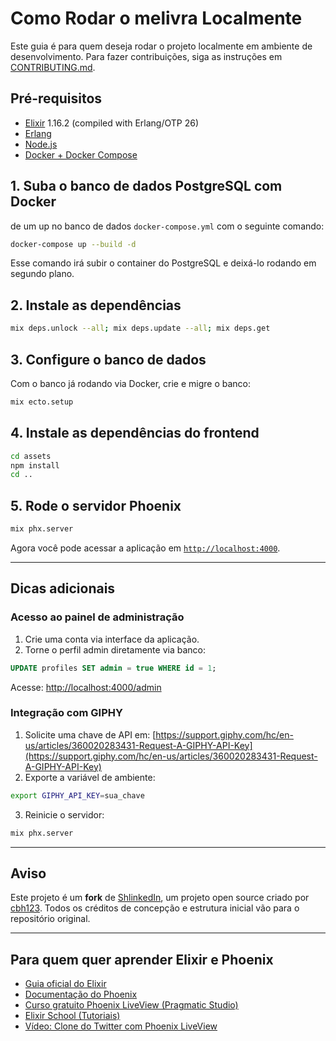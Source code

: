 # Como Rodar o melivra Localmente

Este guia é para quem deseja rodar o projeto localmente em ambiente de desenvolvimento.
Para fazer contribuições, siga as instruções em [CONTRIBUTING.md](CONTRIBUTING.md).
## Pré-requisitos

* [Elixir](https://elixir-lang.org/install.html) 1.16.2 (compiled with Erlang/OTP 26)
* [Erlang](https://www.erlang.org/downloads)
* [Node.js](https://nodejs.org/)
* [Docker + Docker Compose](https://docs.docker.com/compose/install/)

## 1. Suba o banco de dados PostgreSQL com Docker

de um up no banco de dados  `docker-compose.yml` com o seguinte comando:


```bash
docker-compose up --build -d
```

Esse comando irá subir o container do PostgreSQL e deixá-lo rodando em segundo plano.

## 2. Instale as dependências

```bash
mix deps.unlock --all; mix deps.update --all; mix deps.get
```

## 3. Configure o banco de dados

Com o banco já rodando via Docker, crie e migre o banco:

```bash
mix ecto.setup
```

## 4. Instale as dependências do frontend

```bash
cd assets
npm install
cd ..
```

## 5. Rode o servidor Phoenix

```bash
mix phx.server
```

Agora você pode acessar a aplicação em [`http://localhost:4000`](http://localhost:4000).

---

## Dicas adicionais

### Acesso ao painel de administração

1. Crie uma conta via interface da aplicação.
2. Torne o perfil admin diretamente via banco:

```sql
UPDATE profiles SET admin = true WHERE id = 1;
```

Acesse: [http://localhost:4000/admin](http://localhost:4000/admin)

### Integração com GIPHY

1. Solicite uma chave de API em: [https://support.giphy.com/hc/en-us/articles/360020283431-Request-A-GIPHY-API-Key](https://support.giphy.com/hc/en-us/articles/360020283431-Request-A-GIPHY-API-Key)
2. Exporte a variável de ambiente:

```bash
export GIPHY_API_KEY=sua_chave
```

3. Reinicie o servidor:

```bash
mix phx.server
```

---

## Aviso

Este projeto é um **fork** de [ShlinkedIn](https://github.com/cbh123/shlinked), um projeto open source criado por [cbh123](https://github.com/cbh123). Todos os créditos de concepção e estrutura inicial vão para o repositório original.

---

## Para quem quer aprender Elixir e Phoenix

* [Guia oficial do Elixir](https://elixir-lang.org/getting-started/introduction.html)
* [Documentação do Phoenix](https://hexdocs.pm/phoenix/overview.html)
* [Curso gratuito Phoenix LiveView (Pragmatic Studio)](https://pragmaticstudio.com/courses/phoenix-liveview)
* [Elixir School (Tutoriais)](https://elixirschool.com/pt/)
* [Vídeo: Clone do Twitter com Phoenix LiveView](https://www.phoenixframework.org/blog/build-a-real-time-twitter-clone-in-15-minutes-with-live-view-and-phoenix-1-5)

